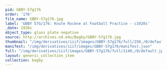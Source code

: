 ```yaml
---
pid: GBBY-57g176
order: '176'
file_name: GBBY-57g176.jpg
label: 'GBBY 57G/176: Knute Rockne at Football Practice - c1920s'
_date: 1920s
object_type: glass plate negative
source: http://archives.nd.edu/Bagby/GBBY-57g176.jpg
thumbnail: "/img/derivatives/iiif/images/GBBY-57g176/full/250,/0/default.jpg"
manifest: "/img/derivatives/iiif/images/GBBY-57g176/manifest.json"
full: "/img/derivatives/iiif/images/GBBY-57g176/full/1140,/0/default.jpg"
layout: generic_collection_item
collection: bagby
---
```

